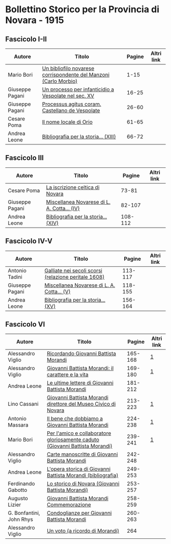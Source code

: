 # Bollettino Storico per la Provincia di Novara - 1915

## Fascicolo I-II

| Autore          | Titolo                                                                                                                | Pagine | Altri link |
|-----------------|-----------------------------------------------------------------------------------------------------------------------|--------|------------|
| Mario Bori      | [Un bibliofilo novarese corrispondente del Manzoni (Carlo Morbio)](https://en.calameo.com/read/007260735411e9ab4ae74) | 1-15   |            |
| Giuseppe Pagani | [Un processo per infanticidio a Vespolate nel sec. XV](https://en.calameo.com/read/007260735411e9ab4ae74)             | 16-25  |            |
| Giuseppe Pagani | [Processus agitus coram. Castellano de Vespolate](https://en.calameo.com/read/007260735411e9ab4ae74)                  | 26-60  |            |
| Cesare Poma     | [Il nome locale di Orio](https://en.calameo.com/read/007260735411e9ab4ae74)                                           | 61-65  |            |
| Andrea Leone    | [Bibliografia per la storia... (XIII)](https://en.calameo.com/read/007260735411e9ab4ae74)                             | 66-72  |            |

## Fascicolo III

| Autore          | Titolo                                                                                           | Pagine  | Altri link |
|-----------------|--------------------------------------------------------------------------------------------------|---------|------------|
| Cesare Poma     | [La iscrizione celtica di Novara](https://en.calameo.com/read/007260735aeb8d4357445)             | 73-81   |            |
| Giuseppe Pagani | [Miscellanea Novarese di L. A. Cotta... (IV)](https://en.calameo.com/read/007260735aeb8d4357445) | 82-107  |            |
| Andrea Leone    | [Bibliografia per la storia... (XIV)](https://en.calameo.com/read/007260735aeb8d4357445)         | 108-112 |            |

## Fascicolo IV-V

| Autore          | Titolo                                                                                                    | Pagine  | Altri link |
|-----------------|-----------------------------------------------------------------------------------------------------------|---------|------------|
| Antonio Tadini  | [Galliate nei secoli scorsi (relazione peritale 1608)](https://en.calameo.com/read/0072607352380ef1d9e52) | 113-117 |            |
| Giuseppe Pagani | [Miscellanea Novarese di L. A. Cotta... (V)](https://en.calameo.com/read/0072607352380ef1d9e52)           | 118-155 |            |
| Andrea Leone    | [Bibliografia per la storia... (XV)](https://en.calameo.com/read/0072607352380ef1d9e52)                   | 156-164 |            |

## Fascicolo VI

| Autore                   | Titolo                                                                                                                          | Pagine  | Altri link                                             |
|--------------------------|---------------------------------------------------------------------------------------------------------------------------------|---------|--------------------------------------------------------|
| Alessandro Viglio        | [Ricordando Giovanni Battista Morandi](http://www.ssno.it/BSPNo/1915_Viglio.pdf#page=1)                                         | 165-168 | [1](https://en.calameo.com/read/007260735accebbf56f4e) |
| Alessandro Viglio        | [Giovanni Battista Morandi: il carattere e la vita](http://www.ssno.it/BSPNo/1915_Viglio.pdf#page=4)                            | 169-180 | [1](https://en.calameo.com/read/007260735accebbf56f4e) |
| Andrea Leone             | [Le ultime lettere di Giovanni Battista Morandi](https://en.calameo.com/read/007260735accebbf56f4e)                             | 181-212 |                                                        |
| Lino Cassani             | [Giovanni Battista Morandi direttore del Museo Civico di Novara](http://www.ssno.it/BSPNo/1915_altri.pdf#page=1)                | 213-223 | [1](https://en.calameo.com/read/007260735accebbf56f4e) |
| Antonio Massara          | [Il bene che dobbiamo a Giovanni Battista Morandi](http://www.ssno.it/BSPNo/1915_altri.pdf#page=10)                             | 224-238 | [1](https://en.calameo.com/read/007260735accebbf56f4e) |
| Mario Bori               | [Per l'amico e collaboratore gloriosamente caduto (Giovanni Battista Morandi)](http://www.ssno.it/BSPNo/1915_altri.pdf#page=22) | 239-241 | [1](https://en.calameo.com/read/007260735accebbf56f4e) |
| Alessandro Viglio        | [Carte manoscritte di Giovanni Battista Morandi](https://en.calameo.com/read/007260735accebbf56f4e)                             | 242-248 |                                                        |
| Andrea Leone             | [L'opera storica di Giovanni Battista Morandi (bibliografia)](https://en.calameo.com/read/007260735accebbf56f4e)                | 249-253 |                                                        |
| Ferdinando Gabotto       | [Lo storico di Novara (Giovanni Battista Morandi)](https://en.calameo.com/read/007260735accebbf56f4e)                           | 253-257 |                                                        |
| Augusto Lizier           | [Giovanni Battista Morandi Commemorazione](https://en.calameo.com/read/007260735accebbf56f4e)                                   | 258-259 |                                                        |
| G. Bonfantini, John Rhys | [Condoglianze per Giovanni Battista Morandi](https://en.calameo.com/read/007260735accebbf56f4e)                                 | 260-263 |                                                        |
| Alessandro Viglio        | [Un voto (a ricordo di Morandi)](https://en.calameo.com/read/007260735accebbf56f4e)                                             | 264     |                                                        |

